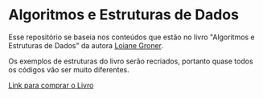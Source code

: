 # Algoritmos e Estruturas de Dados

Esse repositório se baseia nos conteúdos que estão no livro "Algoritmos e Estruturas de Dados" da autora [Loiane Groner](https://github.com/loiane).

Os exemplos de estruturas do livro serão recriados, portanto quase todos os códigos vão ser muito diferentes.

[Link para comprar o Livro](https://www.amazon.com.br/Estruturas-Dados-Algoritmos-Com-Javascript/dp/8575226932)
